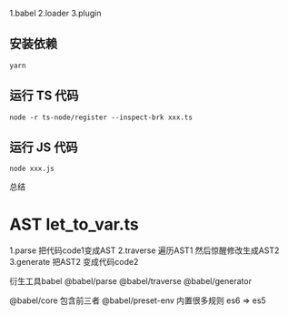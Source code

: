 1.babel
2.loader
3.plugin  

## 安装依赖

```
yarn
```

## 运行 TS 代码

```
node -r ts-node/register --inspect-brk xxx.ts
```

## 运行 JS 代码

```
node xxx.js
```

总结
# AST   let_to_var.ts

1.parse 把代码code1变成AST
2.traverse 遍历AST1 然后惊醒修改生成AST2
3.generate  把AST2 变成代码code2

衍生工具babel
@babel/parse
@babel/traverse
@babel/generator

@babel/core  包含前三者
@babel/preset-env  内置很多规则   es6  => es5
